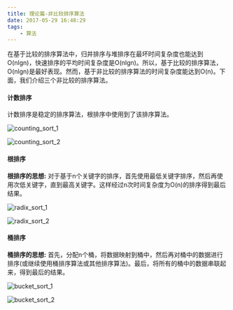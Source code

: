 ```yaml
---
title: 理论篇-非比较排序算法
date: 2017-05-29 16:48:29
tags:
    - 算法
---
```


在基于比较的排序算法中，归并排序与堆排序在最坏时间复杂度也能达到O(nlgn)，快速排序的平均时间复杂度是O(nlgn)。所以，基于比较的排序算法，O(nlgn)是最好表现。然而，基于非比较的排序算法的时间复杂度能达到O(n)。下面，我们介绍三个非比较的排序算法。


#### 计数排序
计数排序是稳定的排序算法，根排序中使用到了该排序算法。

![counting_sort_1](/img/counting_sort_1.png)

![counting_sort_2](/img/counting_sort_2.png)

#### 根排序
**根排序的思想:** 对于基于n个关键字的排序，首先使用最低关键字排序，然后再使用次低关键字，直到最高关键字。这样经过n次时间复杂度为O(n)的排序得到最后结果。

![radix_sort_1](/img/radix_sort_1.png)

![radix_sort_2](/img/radix_sort_2.png)

#### 桶排序
**桶排序的思想:** 首先，分配n个桶，将数据映射到桶中，然后再对桶中的数据进行排序(或继续使用桶排序算法或其他排序算法)。最后，将所有的桶中的数据串联起来，得到最后的结果。

![bucket_sort_1](/img/bucket_sort_1.png)

![bucket_sort_2](/img/bucket_sort_2.png)